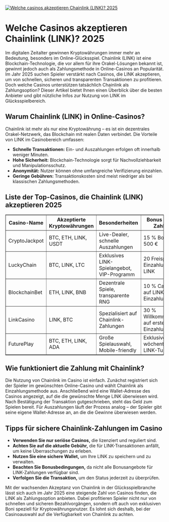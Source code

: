 [![Welche casinos akzeptieren Chainlink (LINK)? 2025](https://123-caf.pages.dev/gitsignup.png)](https://vrmoo.ru/Bt82HjjY)

<h1>Welche Casinos akzeptieren Chainlink (LINK)? 2025</h1>  <p>Im digitalen Zeitalter gewinnen Kryptowährungen immer mehr an Bedeutung, besonders im Online-Glücksspiel. Chainlink (LINK) ist eine Blockchain-Technologie, die vor allem für ihre Orakel-Lösungen bekannt ist, gewinnt jedoch auch als Zahlungsmethode in Online-Casinos an Popularität. Im Jahr 2025 suchen Spieler verstärkt nach Casinos, die LINK akzeptieren, um von schnellen, sicheren und transparenten Transaktionen zu profitieren. Doch welche Casinos unterstützen tatsächlich Chainlink als Zahlungsoption? Dieser Artikel bietet Ihnen einen Überblick über die besten Anbieter und gibt nützliche Infos zur Nutzung von LINK im Glücksspielbereich.</p>  <h2>Warum Chainlink (LINK) in Online-Casinos?</h2> <p>Chainlink ist mehr als nur eine Kryptowährung – es ist ein dezentrales Orakel-Netzwerk, das Blockchain mit realen Daten verbindet. Die Vorteile von LINK im Casinobereich umfassen:</p> <ul>   <li><strong>Schnelle Transaktionen:</strong> Ein- und Auszahlungen erfolgen oft innerhalb weniger Minuten.</li>   <li><strong>Hohe Sicherheit:</strong> Blockchain-Technologie sorgt für Nachvollziehbarkeit und Manipulationsschutz.</li>   <li><strong>Anonymität:</strong> Nutzer können ohne umfangreiche Verifizierung einzahlen.</li>   <li><strong>Geringe Gebühren:</strong> Transaktionskosten sind meist niedriger als bei klassischen Zahlungsmethoden.</li> </ul>  <h2>Liste der Top-Casinos, die Chainlink (LINK) akzeptieren 2025</h2> <table border="1" cellspacing="0" cellpadding="8">   <thead>     <tr>       <th>Casino-Name</th>       <th>Akzeptierte Kryptowährungen</th>       <th>Besonderheiten</th>       <th>Bonus für LINK-Zahlungen</th>     </tr>   </thead>   <tbody>     <tr>       <td>CryptoJackpot</td>       <td>BTC, ETH, LINK, USDT</td>       <td>Live-Dealer, schnelle Auszahlungen</td>       <td>15 % Bonus bis 500 €</td>     </tr>     <tr>       <td>LuckyChain</td>       <td>BTC, LINK, LTC</td>       <td>Exklusives LINK-Spielangebot, VIP-Programm</td>       <td>20 Freispiele bei Einzahlung mit LINK</td>     </tr>     <tr>       <td>BlockchainBet</td>       <td>ETH, LINK, BNB</td>       <td>Dezentrale Spiele, transparente RNG</td>       <td>10 % Cashback auf LINK-Einzahlungen</td>     </tr>     <tr>       <td>LinkCasino</td>       <td>LINK, BTC</td>       <td>Spezialisiert auf Chainlink-Zahlungen</td>       <td>30 % Willkommensbonus auf erste LINK-Einzahlung</td>     </tr>     <tr>       <td>FuturePlay</td>       <td>BTC, ETH, LINK, ADA</td>       <td>Große Spielauswahl, Mobile-friendly</td>       <td>Exklusive wöchentliche LINK-Turniere</td>     </tr>   </tbody> </table>  <h2>Wie funktioniert die Zahlung mit Chainlink?</h2> <p>Die Nutzung von Chainlink im Casino ist einfach. Zunächst registriert sich der Spieler im gewünschten Online-Casino und wählt Chainlink als Einzahlungsmethode aus. Anschließend wird eine Wallet-Adresse des Casinos angezeigt, auf die die gewünschte Menge LINK überwiesen wird. Nach Bestätigung der Transaktion gutgeschrieben, steht das Geld zum Spielen bereit. Für Auszahlungen läuft der Prozess analog – der Spieler gibt seine eigene Wallet-Adresse an, an die die Gewinne überwiesen werden.</p>  <h2>Tipps für sichere Chainlink-Zahlungen im Casino</h2> <ul>   <li><strong>Verwenden Sie nur seriöse Casinos,</strong> die lizenziert und reguliert sind.</li>   <li><strong>Achten Sie auf die aktuelle Gebühr,</strong> die für LINK-Transaktionen anfällt, um keine Überraschungen zu erleben.</li>   <li><strong>Nutzen Sie eine sichere Wallet,</strong> um Ihre LINK zu speichern und zu verwalten.</li>   <li><strong>Beachten Sie Bonusbedingungen,</strong> da nicht alle Bonusangebote für LINK-Zahlungen verfügbar sind.</li>   <li><strong>Verfolgen Sie die Transaktion,</strong> um den Status jederzeit zu überprüfen.</li> </ul>  <p>Mit der wachsenden Akzeptanz von Chainlink in der Glücksspielbranche lässt sich auch im Jahr 2025 eine steigende Zahl von Casinos finden, die LINK als Zahlungsoption anbieten. Dabei profitieren Spieler nicht nur von schnellen und sicheren Bezahlvorgängen, sondern oft auch von exklusiven Boni speziell für Kryptowährungsnutzer. Es lohnt sich deshalb, bei der Casinoauswahl auf die Verfügbarkeit von Chainlink zu achten.</p>